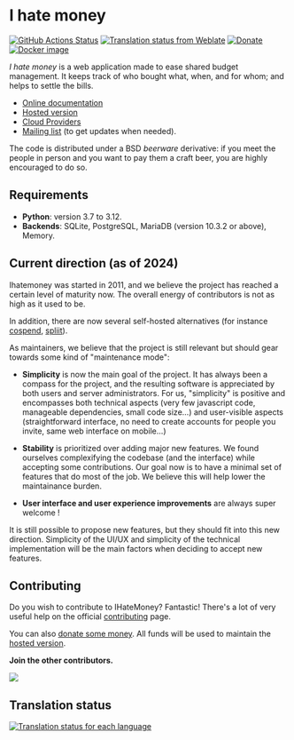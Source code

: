 # I hate money

[![GitHub Actions Status](https://github.com/spiral-project/ihatemoney/actions/workflows/test-docs.yml/badge.svg)](https://github.com/spiral-project/ihatemoney/actions/workflows/test-docs.yml)
[![Translation status from Weblate](https://hosted.weblate.org/widgets/i-hate-money/-/i-hate-money/svg-badge.svg)](https://hosted.weblate.org/engage/i-hate-money/?utm_source=widget)
[![Donate](https://img.shields.io/liberapay/receives/IHateMoney.svg?logo=liberapay)](https://liberapay.com/IHateMoney/donate)
[![Docker image](https://img.shields.io/badge/-Docker%20image-black?logo=docker)](https://hub.docker.com/r/ihatemoney/ihatemoney)

*I hate money* is a web application made to ease shared budget
management. It keeps track of who bought what, when, and for whom; and
helps to settle the bills.

-   [Online documentation](https://ihatemoney.readthedocs.io)
-   [Hosted version](https://ihatemoney.org)
-   [Cloud Providers](https://ihatemoney.readthedocs.io/en/latest/installation.html#cloud)
-   [Mailing
    list](https://mailman.alwaysdata.com/postorius/lists/info.ihatemoney.org/)
    (to get updates when needed).

The code is distributed under a BSD *beerware* derivative: if you meet
the people in person and you want to pay them a craft beer, you are
highly encouraged to do so.

## Requirements

-   **Python**: version 3.7 to 3.12.
-   **Backends**: SQLite, PostgreSQL, MariaDB (version 10.3.2 or above),
    Memory.

## Current direction (as of 2024)

Ihatemoney was started in 2011, and we believe the project has reached a certain
level of maturity now. The overall energy of contributors is not as high as it
used to be.

In addition, there are now several self-hosted alternatives (for instance
[cospend](https://github.com/julien-nc/cospend-nc/tree/main),
[spliit](https://github.com/spliit-app/spliit)).

As maintainers, we believe that the project is still relevant but should gear
towards some kind of "maintenance mode":

* **Simplicity** is now the main goal of the project. It has always been a compass
for the project, and the resulting software is appreciated by both users and
server administrators. For us, "simplicity" is positive and encompasses both
technical aspects (very few javascript code, manageable dependencies, small code
size...) and user-visible aspects (straightforward interface, no need to create
accounts for people you invite, same web interface on mobile...)

* **Stability** is prioritized over adding major new features. We found ourselves
complexifying the codebase (and the interface) while accepting some
contributions. Our goal now is to have a minimal set of features that do most of
the job. We believe this will help lower the maintainance burden.

* **User interface and user experience improvements** are always super welcome !

It is still possible to propose new features, but they should fit into
this new direction. Simplicity of the UI/UX and simplicity of the technical
implementation will be the main factors when deciding to accept new features.

## Contributing

Do you wish to contribute to IHateMoney? Fantastic! There's a lot of
very useful help on the official
[contributing](https://ihatemoney.readthedocs.io/en/latest/contributing.html)
page.

You can also [donate some
money](https://liberapay.com/IHateMoney/donate). All funds will be used
to maintain the [hosted version](https://ihatemoney.org).

**Join the other contributors.**

[![](https://contrib.rocks/image?repo=spiral-project/ihatemoney)](https://github.com/spiral-project/ihatemoney/graphs/contributors)
 
## Translation status

[![Translation status for each language](https://hosted.weblate.org/widgets/i-hate-money/-/i-hate-money/multi-blue.svg)](https://hosted.weblate.org/engage/i-hate-money/?utm_source=widget)
